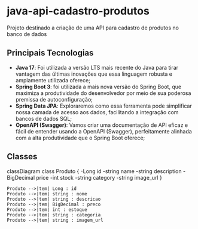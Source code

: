 
# java-api-cadastro-produtos

Projeto destinado a criação de uma API para cadastro de produtos no banco de dados

## Principais Tecnologias
 - **Java 17**: Foi utilizada a versão LTS mais recente do Java para tirar vantagem das últimas inovações que essa linguagem robusta e amplamente utilizada oferece;
 - **Spring Boot 3**: foi utilizada a mais nova versão do Spring Boot, que maximiza a produtividade do desenvolvedor por meio de sua poderosa premissa de autoconfiguração;
 - **Spring Data JPA**: Exploraremos como essa ferramenta pode simplificar nossa camada de acesso aos dados, facilitando a integração com bancos de dados SQL;
 - **OpenAPI (Swagger)**: Vamos criar uma documentação de API eficaz e fácil de entender usando a OpenAPI (Swagger), perfeitamente alinhada com a alta produtividade que o Spring Boot oferece;

## Classes

classDiagram
    class Produto {
        -Long id
        -string name
        -string description
        -BigDecimal price
        -int stock
        -string category
        -string image_url
    }

    Produto -->|tem| Long : id
    Produto -->|tem| string : nome
    Produto -->|tem| string : descricao
    Produto -->|tem| BigDecimal : preco
    Produto -->|tem| int : estoque
    Produto -->|tem| string : categoria
    Produto -->|tem| string : imagem_url
